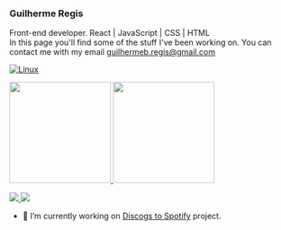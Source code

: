 ### Guilherme Regis




Front-end developer. React | JavaScript | CSS | HTML <br />
In this page you'll find some of the stuff I've been working on. You can contact me with my email guilhermeb.regis@gmail.com

[![Linux](https://svgshare.com/i/Zhy.svg)]()



 <div>
  <a href="https://github.com/gregisb">
  <img height="180em" src="https://github-readme-stats.vercel.app/api?username=gregisb&show_icons=true&theme=dark&include_all_commits=true&count_private=true"/>
  <img height="180em" src="https://github-readme-stats.vercel.app/api/top-langs/?username=gregisb&layout=compact&langs_count=7&theme=dark"/>
</div> 

  
  
  <a href="https://www.linkedin.com/in/guilherme-regis/" target="_blank"><img src="https://img.shields.io/badge/-LinkedIn-%230077B5?style=for-the-badge&logo=linkedin&logoColor=white">
   <a href = "mailto:guilhermeb.regis@gmail.com"><img src="https://img.shields.io/badge/-Gmail-%23333?style=for-the-badge&logo=gmail&logoColor=white" target="_blank"></a>
  
   


   
   
- 🔭 I’m currently working on <a href="https://github.com/gregisb/Discogs-to-Spotify" target='_blank'>Discogs to Spotify</a> project.

  

<!--
**gregisb/gregisb** is a ✨ _special_ ✨ repository because its `README.md` (this file) appears on your GitHub profile.

Here are some ideas to get you started:


- 👯 I’m looking to collaborate on ...
- 🤔 I’m looking for help with ...
- 💬 Ask me about ...
- 📫 How to reach me: ...
- 😄 Pronouns: ...
- ⚡ Fun fact: ...
-->
